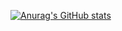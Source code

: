 [![Anurag's GitHub stats](https://github-readme-stats.vercel.app/api?username=mattix7771)](https://github.com/anuraghazra/github-readme-stats)